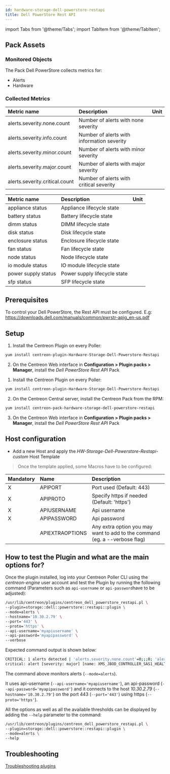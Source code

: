 ```yaml
---
id: hardware-storage-dell-powerstore-restapi
title: Dell PowerStore Rest API
---
```

import Tabs from '@theme/Tabs';
import TabItem from '@theme/TabItem';


## Pack Assets

### Monitored Objects

The Pack Dell PowerStore collects metrics for:
* Alerts
* Hardware

### Collected Metrics

<Tabs groupId="operating-systems">
<TabItem value="Alerts" label="Alerts">

| Metric name                    | Description                                | Unit |
| :----------------------------- | :----------------------------------------- | :--- |
| alerts.severity.none.count     | Number of alerts with none severity        |      |
| alerts.severity.info.count     | Number of alerts with information severity |      |
| alerts.severity.minor.count    | Number of alerts with minor severity       |      |
| alerts.severity.major.count    | Number of alerts with major severity       |      |
| alerts.severity.critical.count | Number of alerts with critical severity    |      |

</TabItem>
<TabItem value="Hardware" label="Hardware">

| Metric name         | Description                  | Unit |
| :------------------ | :--------------------------- | :--- |
| appliance status    | Appliance lifecycle state    |      |
| battery status      | Battery lifecycle state      |      |
| dimm status         | DIMM lifecycle state         |      |
| disk status         | Disk lifecycle state         |      |
| enclosure status    | Enclosure lifecycle state    |      |
| fan status          | Fan lifecycle state          |      |
| node status         | Node lifecycle state         |      |
| io module status    | IO module lifecycle state    |      |
| power supply status | Power supply lifecycle state |      |
| sfp status          | SFP lifecycle state          |      |

</TabItem>
</Tabs>

## Prerequisites

To control your Dell PowerStore, the Rest API must be configured.
E.g: https://downloads.dell.com/manuals/common/pwrstr-apig_en-us.pdf

## Setup

<Tabs groupId="licence-systems">
<TabItem value="online" label="Online License">

1. Install the Centreon Plugin on every Poller:

```bash
yum install centreon-plugin-Hardware-Storage-Dell-Powerstore-Restapi
```

2. On the Centreon Web interface in **Configuration > Plugin packs > Manager**, install the *Dell PowerStore Rest API* Pack

</TabItem>
<TabItem value="offline" label="Offline License">

1. Install the Centreon Plugin on every Poller:

```bash
yum install centreon-plugin-Hardware-Storage-Dell-Powerstore-Restapi
```

2. On the Centreon Central server, install the Centreon Pack from the RPM:

```bash
yum install centreon-pack-hardware-storage-dell-powerstore-restapi
```

3. On the Centreon Web interface in **Configuration > Plugin packs > Manager**, install the *Dell PowerStore Rest API* Pack

</TabItem>
</Tabs>

## Host configuration

* Add a new Host and apply the *HW-Storage-Dell-Powerstore-Restapi-custom* Host Template

> Once the template applied, some Macros have to be configured:

| Mandatory | Name            | Description                                                                |
| :-------- | :-------------- | :------------------------------------------------------------------------- |
| X         | APIPORT         | Port used (Default: 443)                                                   |
| X         | APIPROTO        | Specify https if needed (Default: 'https')                                 |
| X         | APIUSERNAME     | Api username                                                               |
| X         | APIPASSWORD     | Api password                                                               |
|           | APIEXTRAOPTIONS | Any extra option you may want to add to the command (eg. a --verbose flag) |

## How to test the Plugin and what are the main options for?

Once the plugin installed, log into your Centreon Poller CLI using the *centreon-engine* user account
and test the Plugin by running the following command (Parameters such as ```api-username``` or ```api-password```have to be adjusted):

```bash
/usr/lib/centreon/plugins/centreon_dell_powerstore_restapi.pl \
--plugin=storage::dell::powerstore::restapi::plugin \
--mode=alerts \
--hostname='10.30.2.79' \
--port='443' \
--proto='https' \
--api-username='myapiusername' \
--api-password='myapipassword' \
--verbose
```

Expected command output is shown below:

```bash
CRITICAL: 1 alerts detected | 'alerts.severity.none.count'=0;;;0; 'alerts.severity.info.count'=1;;;0; 'alerts.severity.minor.count'=0;;;0; 'alerts.severity.major.count'=1;;;0; 'alerts.severity.critical.count'=0;;;0; 'alerts.problems.current.count'=1;;;0;
critical: alert [severity: major] [name: XMS_JBOD_CONTROLLER_SAS1_HEALTH_LEVEL_LEVEL_1_CLEAR] [resource: ] 2021-09-08T08:13:14.804936+00:00
```

The command above monitors alerts (```--mode=alerts```).

It uses api-username (```--api-username='myapiusername'```), an api-password (```--api-password='myapipassword'```)
and it connects to the host _10.30.2.79_ (```--hostname='10.30.2.79'```)
on the port 443 (```--port='443'```) using https (```--proto='https'```).

All the options as well as all the available thresholds can be displayed by adding the  ```--help```
parameter to the command:

```bash
/usr/lib/centreon/plugins/centreon_dell_powerstore_restapi.pl \
--plugin=storage::dell::powerstore::restapi::plugin \
--mode=alerts \
--help
```

## Troubleshooting

[Troubleshooting plugins](../tutorials/troubleshooting-plugins#http-and-api-checks)
